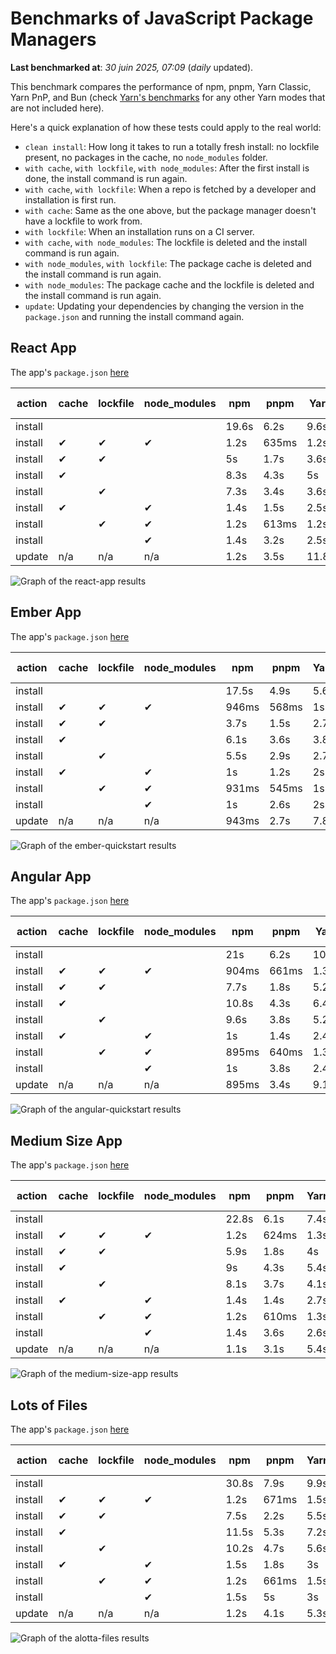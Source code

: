 # Benchmarks of JavaScript Package Managers

**Last benchmarked at**: _30 juin 2025, 07:09_ (_daily_ updated).

This benchmark compares the performance of npm, pnpm, Yarn Classic, Yarn PnP, and Bun (check [Yarn's benchmarks](https://yarnpkg.com/benchmarks) for any other Yarn modes that are not included here).

Here's a quick explanation of how these tests could apply to the real world:

- `clean install`: How long it takes to run a totally fresh install: no lockfile present, no packages in the cache, no `node_modules` folder.
- `with cache`, `with lockfile`, `with node_modules`: After the first install is done, the install command is run again.
- `with cache`, `with lockfile`: When a repo is fetched by a developer and installation is first run.
- `with cache`: Same as the one above, but the package manager doesn't have a lockfile to work from.
- `with lockfile`: When an installation runs on a CI server.
- `with cache`, `with node_modules`: The lockfile is deleted and the install command is run again.
- `with node_modules`, `with lockfile`: The package cache is deleted and the install command is run again.
- `with node_modules`: The package cache and the lockfile is deleted and the install command is run again.
- `update`: Updating your dependencies by changing the version in the `package.json` and running the install command again.

## React App

The app's `package.json` [here](./fixtures/react-app/package.json)

| action  | cache | lockfile | node_modules| npm | pnpm | Yarn | Yarn PnP | Bun |
| ---     | ---   | ---      | ---         | --- | ---  | ---  | ---      | --- |
| install |       |          |             | 19.6s | 6.2s | 9.6s | 2.6s | 1.3s |
| install | ✔     | ✔        | ✔           | 1.2s | 635ms | 1.2s | n/a | 35ms |
| install | ✔     | ✔        |             | 5s | 1.7s | 3.6s | 982ms | 451ms |
| install | ✔     |          |             | 8.3s | 4.3s | 5s | 2.2s | 428ms |
| install |       | ✔        |             | 7.3s | 3.4s | 3.6s | 973ms | 428ms |
| install | ✔     |          | ✔           | 1.4s | 1.5s | 2.5s | n/a | 34ms |
| install |       | ✔        | ✔           | 1.2s | 613ms | 1.2s | n/a | 30ms |
| install |       |          | ✔           | 1.4s | 3.2s | 2.5s | n/a | 30ms |
| update  | n/a | n/a | n/a | 1.2s | 3.5s | 11.8s | 3s | 35ms |

<img alt="Graph of the react-app results" src="results/img/react-app.svg" />

## Ember App

The app's `package.json` [here](./fixtures/ember-quickstart/package.json)

| action  | cache | lockfile | node_modules| npm | pnpm | Yarn | Yarn PnP | Bun |
| ---     | ---   | ---      | ---         | --- | ---  | ---  | ---      | --- |
| install |       |          |             | 17.5s | 4.9s | 5.6s | 2.2s | 1.1s |
| install | ✔     | ✔        | ✔           | 946ms | 568ms | 1s | n/a | 27ms |
| install | ✔     | ✔        |             | 3.7s | 1.5s | 2.7s | 862ms | 350ms |
| install | ✔     |          |             | 6.1s | 3.6s | 3.8s | 1.9s | 353ms |
| install |       | ✔        |             | 5.5s | 2.9s | 2.7s | 867ms | 341ms |
| install | ✔     |          | ✔           | 1s | 1.2s | 2s | n/a | 27ms |
| install |       | ✔        | ✔           | 931ms | 545ms | 1s | n/a | 24ms |
| install |       |          | ✔           | 1s | 2.6s | 2s | n/a | 24ms |
| update  | n/a | n/a | n/a | 943ms | 2.7s | 7.8s | 2.7s | 27ms |

<img alt="Graph of the ember-quickstart results" src="results/img/ember-quickstart.svg" />

## Angular App

The app's `package.json` [here](./fixtures/angular-quickstart/package.json)

| action  | cache | lockfile | node_modules| npm | pnpm | Yarn | Yarn PnP | Bun |
| ---     | ---   | ---      | ---         | --- | ---  | ---  | ---      | --- |
| install |       |          |             | 21s | 6.2s | 10.7s | 2.7s | 1.7s |
| install | ✔     | ✔        | ✔           | 904ms | 661ms | 1.3s | n/a | 29ms |
| install | ✔     | ✔        |             | 7.7s | 1.8s | 5.2s | 1.2s | 834ms |
| install | ✔     |          |             | 10.8s | 4.3s | 6.4s | 2.3s | 817ms |
| install |       | ✔        |             | 9.6s | 3.8s | 5.2s | 1.2s | 829ms |
| install | ✔     |          | ✔           | 1s | 1.4s | 2.4s | n/a | 29ms |
| install |       | ✔        | ✔           | 895ms | 640ms | 1.3s | n/a | 26ms |
| install |       |          | ✔           | 1s | 3.8s | 2.4s | n/a | 26ms |
| update  | n/a | n/a | n/a | 895ms | 3.4s | 9.1s | 2.5s | 33ms |

<img alt="Graph of the angular-quickstart results" src="results/img/angular-quickstart.svg" />

## Medium Size App

The app's `package.json` [here](./fixtures/medium-size-app/package.json)

| action  | cache | lockfile | node_modules| npm | pnpm | Yarn | Yarn PnP | Bun |
| ---     | ---   | ---      | ---         | --- | ---  | ---  | ---      | --- |
| install |       |          |             | 22.8s | 6.1s | 7.4s | 2.8s | 1.3s |
| install | ✔     | ✔        | ✔           | 1.2s | 624ms | 1.3s | n/a | 31ms |
| install | ✔     | ✔        |             | 5.9s | 1.8s | 4s | 1.1s | 473ms |
| install | ✔     |          |             | 9s | 4.3s | 5.4s | 2.4s | 471ms |
| install |       | ✔        |             | 8.1s | 3.7s | 4.1s | 1.1s | 460ms |
| install | ✔     |          | ✔           | 1.4s | 1.4s | 2.7s | n/a | 31ms |
| install |       | ✔        | ✔           | 1.2s | 610ms | 1.3s | n/a | 28ms |
| install |       |          | ✔           | 1.4s | 3.6s | 2.6s | n/a | 28ms |
| update  | n/a | n/a | n/a | 1.1s | 3.1s | 5.4s | 2.3s | 39ms |

<img alt="Graph of the medium-size-app results" src="results/img/medium-size-app.svg" />

## Lots of Files

The app's `package.json` [here](./fixtures/alotta-files/package.json)

| action  | cache | lockfile | node_modules| npm | pnpm | Yarn | Yarn PnP | Bun |
| ---     | ---   | ---      | ---         | --- | ---  | ---  | ---      | --- |
| install |       |          |             | 30.8s | 7.9s | 9.9s | 3.3s | 1.6s |
| install | ✔     | ✔        | ✔           | 1.2s | 671ms | 1.5s | n/a | 39ms |
| install | ✔     | ✔        |             | 7.5s | 2.2s | 5.5s | 1.3s | 702ms |
| install | ✔     |          |             | 11.5s | 5.3s | 7.2s | 2.8s | 707ms |
| install |       | ✔        |             | 10.2s | 4.7s | 5.6s | 1.3s | 709ms |
| install | ✔     |          | ✔           | 1.5s | 1.8s | 3s | n/a | 39ms |
| install |       | ✔        | ✔           | 1.2s | 661ms | 1.5s | n/a | 36ms |
| install |       |          | ✔           | 1.5s | 5s | 3s | n/a | 35ms |
| update  | n/a | n/a | n/a | 1.2s | 4.1s | 5.3s | 2.8s | 84ms |

<img alt="Graph of the alotta-files results" src="results/img/alotta-files.svg" />